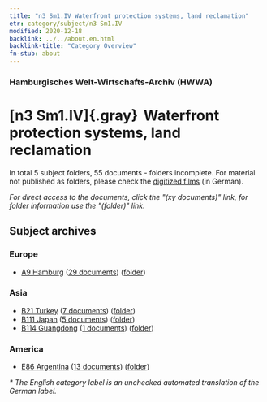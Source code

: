 ```yaml
---
title: "n3 Sm1.IV Waterfront protection systems, land reclamation"
etr: category/subject/n3 Sm1.IV
modified: 2020-12-18
backlink: ../../about.en.html
backlink-title: "Category Overview"
fn-stub: about
---
```


### Hamburgisches Welt-Wirtschafts-Archiv (HWWA)
# [n3 Sm1.IV]{.gray}&#8201; Waterfront protection systems, land reclamation&#160; 





In total 5 subject folders, 55 documents - folders incomplete.
For material not published as folders, please check the [digitized films](/film/h1_sh) (in German).

_For direct access to the documents, click the "(xy documents)" link, for folder information use the "(folder)" link._

## Subject archives



### Europe

- [A9 Hamburg](../../../geo/about.en.html#A9) (<a href="https://dfg-viewer.de/show/?tx_dlf[id]=https://pm20.zbw.eu/mets/sh/1409xx/140905/1450xx/145031/public.mets.en.xml" target="_blank">29 documents</a>) ([folder](http://purl.org/pressemappe20/folder/sh/140905,145031))

### Asia

- [B21 Turkey](../../../geo/about.en.html#B21) (<a href="https://dfg-viewer.de/show/?tx_dlf[id]=https://pm20.zbw.eu/mets/sh/1411xx/141111/1450xx/145031/public.mets.en.xml" target="_blank">7 documents</a>) ([folder](http://purl.org/pressemappe20/folder/sh/141111,145031))
- [B111 Japan](../../../geo/about.en.html#B111) (<a href="https://dfg-viewer.de/show/?tx_dlf[id]=https://pm20.zbw.eu/mets/sh/1412xx/141272/1450xx/145031/public.mets.en.xml" target="_blank">5 documents</a>) ([folder](http://purl.org/pressemappe20/folder/sh/141272,145031))
- [B114 Guangdong](../../../geo/about.en.html#B114) (<a href="https://dfg-viewer.de/show/?tx_dlf[id]=https://pm20.zbw.eu/mets/sh/1412xx/141275/1450xx/145031/public.mets.en.xml" target="_blank">1 documents</a>) ([folder](http://purl.org/pressemappe20/folder/sh/141275,145031))

### America

- [E86 Argentina](../../../geo/about.en.html#E86) (<a href="https://dfg-viewer.de/show/?tx_dlf[id]=https://pm20.zbw.eu/mets/sh/1416xx/141692/1450xx/145031/public.mets.en.xml" target="_blank">13 documents</a>) ([folder](http://purl.org/pressemappe20/folder/sh/141692,145031))


_* The English category label is an unchecked automated translation of the German label._

